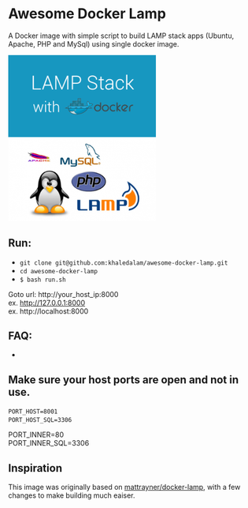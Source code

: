 # Awesome Docker Lamp
A Docker image with simple script to build LAMP stack apps (Ubuntu, Apache, PHP and MySql) using single docker image.

<img src="others/2.png" width="300"><img src="others/1.png" width="300">


## Run:

- `git clone git@github.com:khaledalam/awesome-docker-lamp.git`
- `cd awesome-docker-lamp`
- `$ bash run.sh`

Goto url: http://your_host_ip:8000 <br>
ex. http://127.0.0.1:8000 <br>
ex. http://localhost:8000 <br>

## FAQ:
- 


## Make sure your host ports are open and not in use.
`PORT_HOST=8001` <br>
`PORT_HOST_SQL=3306`


PORT_INNER=80 <br>
PORT_INNER_SQL=3306


## Inspiration
This image was originally based on [mattrayner/docker-lamp](https://github.com/mattrayner/docker-lamp), with a few changes to make building much eaiser.
